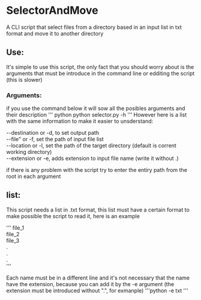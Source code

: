 # SelectorAndMove
A CLI script that select files from a directory based in an input list in txt format and move it to another directory

## Use:
It's simple to use this script, the only fact that you should worry about is the arguments that must be introduce in the command line or edditing the script (this is slower)

### Arguments:
if you use the command below it will sow all the posibles arguments and their description
''' python
python selector.py -h
'''
However here is a list with the same information to make it easier to unsderstand:<br/>

--destination or -d, to set output path<br/>
--file" or -f, set the path of input file list<br/>
--location or -l, set the path of the target directory (default is corrent working directory)<br/>
--extension or -e, adds extension to input file name (write it without .)<br/>

if there is any problem with the script try to enter the entiry path from the root in each argument

## list:
This script needs a list in .txt format, this list must have a certain format to make possible the script to read it, here is an example<br/>

'''
file_1<br/>
file_2<br/>
file_3<br/>
.<br/>
.<br/>
.<br/>
'''

Each name must be in a different line and it's not necessary that the name have the extension, because you can add it by the -e argument (the extension must be introduced without ".", for exmanple)
'''python 
-e txt
'''
